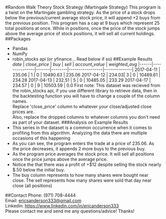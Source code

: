 #Random Walk Theory Stock Strategy (Martingale Strategy)
This program is a twist on the Martingale gambling strategy. As the price of a stock
drops below the previous/current average stock price, it will append +2
buys from the previous position. This program has a cap at 9 buys which represent
25 total positions at once. While in positions, once the price of the stock
jumps above the average price of stock positions, it will sell all current holdings.
##Packages
* Pandas
* NumPy
* robin_stocks api (or yfinance... Read below if so)
##Example Results
 *date* | *close_price* | *buy* | *sell* | *account_value* | *weighted_avg*
 |------|---------------|-------|--------|-----------------|--------------|
 2017-04-11 | 235.06 | 1 | 0 | 10490.63 | 235.06
 2017-04-12 | 234.03| 3 | 0 | 10489.61 | 234.28
 2017-04-13 | 232.51 | 5 | 0 | 10485.05 | 233.29
 2017-04-17 | 234.57 | 0 | 9 | 10503.59 | 0.0
 First note: This dataset was recieved from the robin_stocks api, if you use 
 different library to retrieve data, then in the backtesting function you will 
 have to change a couple of the column names. <br />
 Replace 'close_price' column to whatever your close/adjusted close prices are. <br />
 Also, replace the dropped columns to whatever columns you don't need as part of 
 your dataset. 
###Analysis on Example Results
* This series in the dataset is a common occurrence when it comes to profiting
from this algorithm. Analyzing the data there are multiple occasions of this happening
* As you can see, the program enters the trade at a price of 235.06.
 As the price decreases, it appends 2 more buys to the previous buy.
* As the program price averages the stock price. It will sell all
positions once the price jumps above the average price. 
* Notice the that there was a profit of +$12 despite selling 
the stock nearly $.50 below the initial buy.
* The buy column represents to how many shares were bought near close. The sell represents how many shares were 
sold that day near close (all positions)

 
 
##Contact
 Phone: (971) 708-4444<br />
 Email: ericsanderson333@gmail.com<br />
 Linkedin: https://www.linkedin.com/in/ericanderson333 <br />
 Please contact me and send me any questions/advice! Thanks!
 